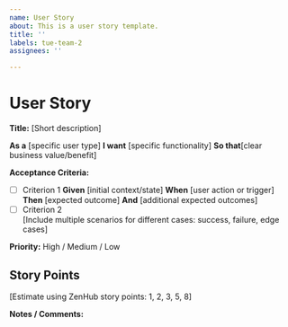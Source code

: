 ```yaml
---
name: User Story
about: This is a user story template.
title: ''
labels: tue-team-2
assignees: ''

---
```


# User Story

**Title:** [Short description]

**As a** [specific user type] 
**I want** [specific functionality] 
**So that**[clear business value/benefit]

**Acceptance Criteria:**  
- [ ] Criterion 1
  **Given** [initial context/state]
  **When** [user action or trigger]
  **Then** [expected outcome]
  **And** [additional expected outcomes]
- [ ] Criterion 2  
  [Include multiple scenarios for different cases: success, failure, edge cases]

**Priority:** High / Medium / Low  

## Story Points
[Estimate using ZenHub story points: 1, 2, 3, 5, 8]

**Notes / Comments:**
